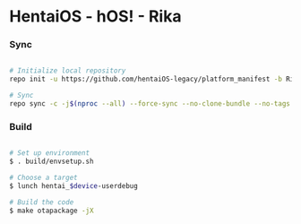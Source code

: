 # HentaiOS - hOS! - Rika #

### Sync ###

```bash

# Initialize local repository
repo init -u https://github.com/hentaiOS-legacy/platform_manifest -b Rika

# Sync
repo sync -c -j$(nproc --all) --force-sync --no-clone-bundle --no-tags
```

### Build ###

```bash

# Set up environment
$ . build/envsetup.sh

# Choose a target
$ lunch hentai_$device-userdebug

# Build the code
$ make otapackage -jX
```
